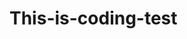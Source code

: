 # This-is-coding-test
     
  
   
 
  
    
     
     
          
           
          
    
               
           
        
       
  
   
  
